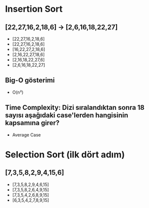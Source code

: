 # Insertion Sort

## [22,27,16,2,18,6] -> [2,6,16,18,22,27]

- [22,27,16,2,18,6]
- [22,27,16,2,18,6]
- [16,22,27,2,18,6]
- [2,16,22,27,18,6]
- [2,16,18,22,27,6]
- [2,6,16,18,22,27]

## Big-O gösterimi

- O(n²)

## Time Complexity: Dizi sıralandıktan sonra 18 sayısı aşağıdaki case'lerden hangisinin kapsamına girer?

- Average Case

# Selection Sort (ilk dört adım)

## [7,3,5,8,2,9,4,15,6]

- [7,3,5,8,2,9,4,6,15]
- [7,3,5,8,2,6,4,9,15]
- [7,3,5,4,2,6,8,9,15]
- [6,3,5,4,2,7,8,9,15]
